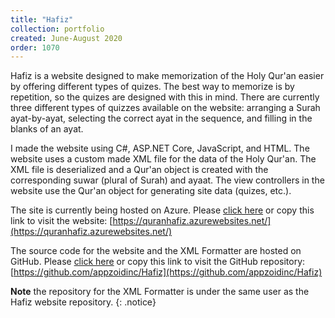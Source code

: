 ```yaml
---
title: "Hafiz"
collection: portfolio
created: June-August 2020
order: 1070
---
```

Hafiz is a website designed to make memorization of the Holy Qur'an easier by offering different types of quizes. The best way to memorize is by repetition, so the quizes are designed with this in mind. There are currently three different types of quizzes available on the website: arranging a Surah ayat-by-ayat, selecting the correct ayat in the sequence, and filling in the blanks of an ayat. 

I made the website using C#, ASP.NET Core, JavaScript, and HTML. The website uses a custom made XML file for the data of the Holy Qur'an. The XML file is deserialized and a Qur'an object is created with the corresponding suwar (plural of Surah) and ayaat. The view controllers in the website use the Qur'an object for generating site data (quizes, etc.).

The site is currently being hosted on Azure. Please [click here](https://quranhafiz.azurewebsites.net/) or copy this link to visit the website: [https://quranhafiz.azurewebsites.net/](https://quranhafiz.azurewebsites.net/)

The source code for the website and the XML Formatter are hosted on GitHub. Please [click here](https://github.com/appzoidinc/Hafiz) or copy this link to visit the GitHub repository: [https://github.com/appzoidinc/Hafiz](https://github.com/appzoidinc/Hafiz)

**Note** the repository for the XML Formatter is under the same user as the Hafiz website repository. 
{: .notice}
